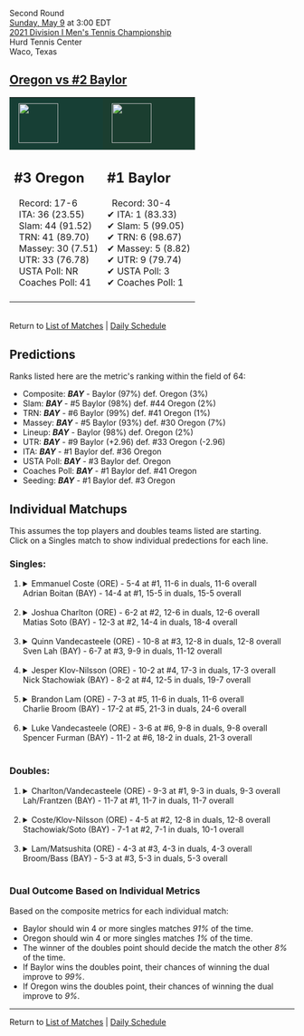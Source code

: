 Second Round  
[Sunday, May 9](../../schedule/05-09.md) at 3:00 EDT  
[2021 Division I Men's Tennis Championship](../index.md)  
Hurd Tennis Center  
Waco, Texas  
## [Oregon vs #2 Baylor](https://www.ncaa.com/game/5833417)  

<table><tr style="background-color: #d9d9d9 !important"><td style="background-color: #173F35 !important"><img src="https://www.ncaa.com/sites/default/files/images/logos/schools/o/oregon.70.png" width="70" height="70" style="padding: 8px;" /></td><td style="background-color: #1B3E30 !important"><img src="https://www.ncaa.com/sites/default/files/images/logos/schools/b/baylor.70.png" width="70" height="70" style="padding: 8px;" /></td></tr><tr>
<td>  

<h2>#3 Oregon</h2>  
&nbsp; Record: 17-6<br>  
&nbsp; ITA: 36 (23.55)<br>  
&nbsp; Slam: 44 (91.52)<br>  
&nbsp; TRN: 41 (89.70)<br>  
&nbsp; Massey: 30 (7.51)<br>  
&nbsp; UTR: 33 (76.78)<br>  
&nbsp; USTA Poll: NR<br>  
&nbsp; Coaches Poll: 41<br>  
<br>  

</td>
<td>  

<h2>#1 Baylor</h2>  
&nbsp; Record: 30-4<br>  
&#10004; ITA: 1 (83.33)<br>  
&#10004; Slam: 5 (99.05)<br>  
&#10004; TRN: 6 (98.67)<br>  
&#10004; Massey: 5 (8.82)<br>  
&#10004; UTR: 9 (79.74)<br>  
&#10004; USTA Poll: 3<br>  
&#10004; Coaches Poll: 1<br>  
<br>  

</td>
</tr></table>  


<br>Return to [List of Matches](../index.md) &#124; [Daily Schedule](../../schedule/05-09.md)

## Predictions  

Ranks listed here are the metric's ranking within the field of 64:  
- Composite: ***BAY*** - Baylor (97%) def. Oregon (3%)  
- Slam: ***BAY*** - #5 Baylor (98%) def. #44 Oregon (2%)  
- TRN: ***BAY*** - #6 Baylor (99%) def. #41 Oregon (1%)  
- Massey: ***BAY*** - #5 Baylor (93%) def. #30 Oregon (7%)  
- Lineup: ***BAY*** - Baylor (98%) def. Oregon (2%)  
- UTR: ***BAY*** - #9 Baylor (+2.96) def. #33 Oregon (-2.96)  
- ITA: ***BAY*** - #1 Baylor def. #36 Oregon  
- USTA Poll: ***BAY*** - #3 Baylor def. Oregon  
- Coaches Poll: ***BAY*** - #1 Baylor def. #41 Oregon  
- Seeding: ***BAY*** - #1 Baylor def. #3 Oregon  

## Individual Matchups  
This assumes the top players and doubles teams listed are starting.  
Click on a Singles match to show individual predections for each line.  

### Singles:  

<ol>
<li><details>
<summary markdown="span">Emmanuel Coste (ORE) - 5-4 at #1, 11-6 in duals, 11-6 overall<br>Adrian Boitan (BAY) - 14-4 at #1, 15-5 in duals, 15-5 overall</summary>
<h4>Predictions</h4><ul>
<li>Composite: <b><i>BAY</i></b> - Boitan (76%) def. Coste (24%)</li>  
<li>Slam: <b><i>BAY</i></b> - Boitan (72%) def. Coste (28%)</li>  
<li>TRN: <b><i>BAY</i></b> - Boitan (75%) def. Coste (25%)</li>  
<li>Massey: <b><i>BAY</i></b> - Boitan (80%) def. Coste (20%)</li>  
<li>UTR: <b><i>BAY</i></b> - Boitan (76%) def. Coste (24%)</li>  
<li>ITA: <b><i>BAY</i></b> - Boitan (31.04) def. Coste (3.31)</li>  
</ul>
</details>&nbsp;</li>
<li><details>
<summary markdown="span">Joshua Charlton (ORE) - 6-2 at #2, 12-6 in duals, 12-6 overall<br>Matias Soto (BAY) - 12-3 at #2, 14-4 in duals, 18-4 overall</summary>
<h4>Predictions</h4><ul>
<li>Composite: <b><i>BAY</i></b> - Soto (84%) def. Charlton (16%)</li>  
<li>Slam: <b><i>BAY</i></b> - Soto (77%) def. Charlton (23%)</li>  
<li>TRN: <b><i>BAY</i></b> - Soto (88%) def. Charlton (12%)</li>  
<li>Massey: <b><i>BAY</i></b> - Soto (85%) def. Charlton (15%)</li>  
<li>UTR: <b><i>BAY</i></b> - Soto (85%) def. Charlton (15%)</li>  
<li>ITA: <b><i>BAY</i></b> - Soto (41.70) def. Charlton (2.88)</li>  
</ul>
</details>&nbsp;</li>
<li><details>
<summary markdown="span">Quinn Vandecasteele (ORE) - 10-8 at #3, 12-8 in duals, 12-8 overall<br>Sven Lah (BAY) - 6-7 at #3, 9-9 in duals, 11-12 overall</summary>
<h4>Predictions</h4><ul>
<li>Composite: <b><i>BAY</i></b> - Lah (58%) def. Vandecasteele (42%)</li>  
<li>Slam: <b><i>BAY</i></b> - Lah (61%) def. Vandecasteele (39%)</li>  
<li>TRN: <b><i>BAY</i></b> - Lah (71%) def. Vandecasteele (29%)</li>  
<li>Massey: <b><i>BAY</i></b> - Lah (63%) def. Vandecasteele (37%)</li>  
<li>UTR: <b><i>ORE</i></b> - Vandecasteele (63%) def. Lah (37%)</li>  
<li>ITA: <b><i>BAY</i></b> - Lah (4.25) def. Vandecasteele (1.67)</li>  
</ul>
</details>&nbsp;</li>
<li><details>
<summary markdown="span">Jesper Klov-Nilsson (ORE) - 10-2 at #4, 17-3 in duals, 17-3 overall<br>Nick Stachowiak (BAY) - 8-2 at #4, 12-5 in duals, 19-7 overall</summary>
<h4>Predictions</h4><ul>
<li>Composite: <b><i>BAY</i></b> - Stachowiak (68%) def. Klov-Nilsson (32%)</li>  
<li>Slam: <b><i>BAY</i></b> - Stachowiak (68%) def. Klov-Nilsson (32%)</li>  
<li>TRN: <b><i>BAY</i></b> - Stachowiak (73%) def. Klov-Nilsson (27%)</li>  
<li>Massey: <b><i>BAY</i></b> - Stachowiak (61%) def. Klov-Nilsson (39%)</li>  
<li>UTR: <b><i>BAY</i></b> - Stachowiak (72%) def. Klov-Nilsson (28%)</li>  
<li>ITA: <b><i>BAY</i></b> - Stachowiak (3.38) def. Klov-Nilsson (2.61)</li>  
</ul>
</details>&nbsp;</li>
<li><details>
<summary markdown="span">Brandon Lam (ORE) - 7-3 at #5, 11-6 in duals, 11-6 overall<br>Charlie Broom (BAY) - 17-2 at #5, 21-3 in duals, 24-6 overall</summary>
<h4>Predictions</h4><ul>
<li>Composite: <b><i>BAY</i></b> - Broom (90%) def. Lam (10%)</li>  
<li>Slam: <b><i>BAY</i></b> - Broom (89%) def. Lam (11%)</li>  
<li>TRN: <b><i>BAY</i></b> - Broom (93%) def. Lam (7%)</li>  
<li>Massey: <b><i>BAY</i></b> - Broom (87%) def. Lam (13%)</li>  
<li>UTR: <b><i>BAY</i></b> - Broom (92%) def. Lam (8%)</li>  
<li>ITA: <b><i>BAY</i></b> - Broom (3.72) def. Lam (1.91)</li>  
</ul>
</details>&nbsp;</li>
<li><details>
<summary markdown="span">Luke Vandecasteele (ORE) - 3-6 at #6, 9-8 in duals, 9-8 overall<br>Spencer Furman (BAY) - 11-2 at #6, 18-2 in duals, 21-3 overall</summary>
<h4>Predictions</h4><ul>
<li>Composite: <b><i>BAY</i></b> - Furman (97%) def. Vandecasteele (3%)</li>  
<li>Slam: <b><i>BAY</i></b> - Furman (96%) def. Vandecasteele (4%)</li>  
<li>TRN: <b><i>BAY</i></b> - Furman (98%) def. Vandecasteele (2%)</li>  
<li>Massey: <b><i>BAY</i></b> - Furman (97%) def. Vandecasteele (3%)</li>  
<li>UTR: <b><i>BAY</i></b> - Furman (95%) def. Vandecasteele (5%)</li>  
<li>ITA: <b><i>BAY</i></b> - Furman (4.24) def. Vandecasteele (1.57)</li>  
</ul>
</details>&nbsp;</li>
</ol>

### Doubles:  

<ol>
<li><details>
<summary markdown="span">Charlton/Vandecasteele (ORE) - 9-3 at #1, 9-3 in duals, 9-3 overall<br>Lah/Frantzen (BAY) - 11-7 at #1, 11-7 in duals, 11-7 overall</summary>
<br>Sorry, we don't have any metrics for this match
</details>&nbsp;</li>
<li><details>
<summary markdown="span">Coste/Klov-Nilsson (ORE) - 4-5 at #2, 12-8 in duals, 12-8 overall<br>Stachowiak/Soto (BAY) - 7-1 at #2, 7-1 in duals, 10-1 overall</summary>
<br>Sorry, we don't have any metrics for this match
</details>&nbsp;</li>
<li><details>
<summary markdown="span">Lam/Matsushita (ORE) - 4-3 at #3, 4-3 in duals, 4-3 overall<br>Broom/Bass (BAY) - 5-3 at #3, 5-3 in duals, 5-3 overall</summary>
<br>Sorry, we don't have any metrics for this match
</details>&nbsp;</li>
</ol>

### Dual Outcome Based on Individual Metrics  
  
Based on the composite metrics for each individual match:  
- Baylor should win 4 or more singles matches *91%* of the time.  
- Oregon should win 4 or more singles matches *1%* of the time.  
- The winner of the doubles point should decide the match the other *8%* of the time.  
- If Baylor wins the doubles point, their chances of winning the dual improve to *99%*.  
- If Oregon wins the doubles point, their chances of winning the dual improve to *9%*.  
  
------

Return to [List of Matches](../index.md) &#124; [Daily Schedule](../../schedule/05-09.md)  
